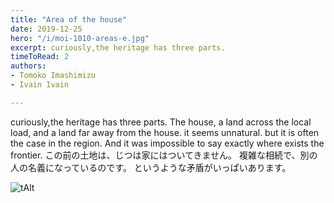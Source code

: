 ```yaml
---
title: "Area of the house"
date: 2019-12-25
hero: "/i/moi-1010-areas-e.jpg"
excerpt: curiously,the heritage has three parts.
timeToRead: 2
authors:
- Tomoko Imashimizu
- Ivain Ivain

---
```


curiously,the heritage has three parts.
The house, a land across the local load, and a land far away from the house.
it seems unnatural.
but it is often the case in the region.
And it was impossible to say exactly where exists the frontier.
この前の土地は、じつは家にはついてきません。
複雑な相続で、別の人の名義になっているのです。
というような矛盾がいっぱいあります。

![tAlt](/i/moi-1010-areas.jpg) 
